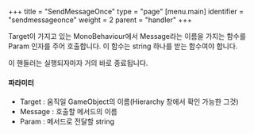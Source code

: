 +++
title = "SendMessageOnce"
type = "page"
[menu.main]
identifier = "sendmessageonce"
weight = 2
parent = "handler"
+++

Target이 가지고 있는 MonoBehaviour에서 Message라는 이름을 가지는 함수를 Param 인자를 주어
호출합니다. 이 함수는 string 하나를 받는 함수여야 합니다.

이 핸들러는 실행되자마자 거의 바로 종료됩니다.

#### 파라미터
* Target : 움직일 GameObject의 이름(Hierarchy 창에서 확인 가능한 그것)
* Message : 호출할 메서드의 이름
* Param : 메서드로 전달할 string
